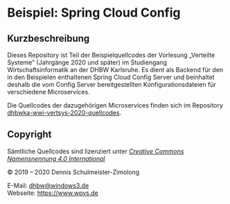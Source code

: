 Beispiel: Spring Cloud Config
=============================

Kurzbeschreibung
----------------

Dieses Repository ist Teil der Beispielquellcodes der Vorlesung „Verteilte
Systeme” (Jahrgänge 2020 und später) im Studiengang Wirtschaftsinformatik
an der DHBW Karlsruhe. Es dient als Backend für den in den Beispielen
enthaltenen Spring Cloud Config Server und beinhaltet deshalb die vom Config
Server bereitgestellten Konfigurationsdateien für verschiedene Microservices.

Die Quellcodes der dazugehörigen Microservices finden sich im Repository
[dhbwka-wwi-vertsys-2020-quellcodes](https://github.com/DennisSchulmeister/dhbwka-wwi-vertsys-2020-quellcodes/tree/master/3-microservices).

Copyright
---------

Sämtliche Quellcodes sind lizenziert unter
[_Creative Commons Namensnennung 4.0 International_](http://creativecommons.org/licenses/by/4.0/)

© 2019 – 2020 Dennis Schulmeister-Zimolong <br/>

E-Mail: [dhbw@windows3.de](mailto:dhbw@windows3.de) <br/>
Webseite: https://www.wpvs.de
